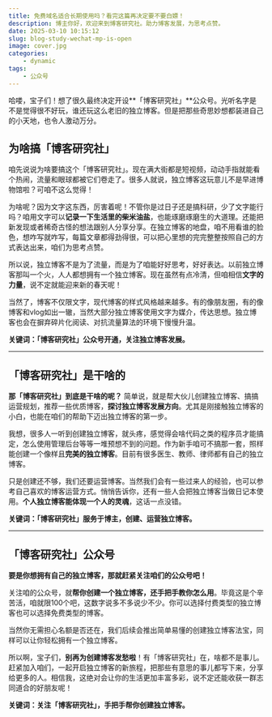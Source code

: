 ```yaml
---
title: 免费域名适合长期使用吗？看完这篇再决定要不要白嫖！
description: 博主你好，欢迎来到博客研究社。助力博客发展，为思考点赞。
date: 2025-03-10 10:15:12
slug: blog-study-wechat-mp-is-open
image: cover.jpg
categories:
    - dynamic
tags: 
    - 公众号
---
```


哈喽，宝子们！想了很久最终决定开设**「博客研究社」**公众号。光听名字是不是觉得很不好玩，谁还玩这么老旧的独立博客。但是把那些奇思妙想都装进自己的小天地，也令人激动万分。

## 为啥搞「博客研究社」

咱先说说为啥要搞这个「博客研究社」。现在满大街都是短视频，动动手指就能看个热闹，流量和眼球都被它们卷走了。很多人就说，独立博客这玩意儿不是早进博物馆啦？可咱不这么觉得！

为啥呢？因为文字这东西，厉害着呢！不管你是过日子还是搞科研，少了文字能行吗？咱用文字可以**记录一下生活里的柴米油盐**，也能琢磨琢磨生的大道理。还能把新发现或者稀奇古怪的想法跟别人分享分享。在独立博客的地盘，咱不用看谁的脸色，想咋写就咋写，每篇文章都得劲得很，可以把心里想的完完整整按照自己的方式表达出来，咱们为思考点赞。

所以说，独立博客不是为了流量，而是为了咱能好好思考，好好表达。以前独立博客那叫一个火，人人都想拥有一个独立博客。现在虽然有点冷清，但咱相信**文字的力量**，说不定就能迎来新的春天呢！

当然了，博客不仅限文字，现代博客的样式风格越来越多。有的像朋友圈，有的像博客和vlog如出一辙，当然大部分独立博客使用文字为媒介，传达思想。独立博客也会在摒弃碎片化阅读、对抗流量算法的环境下慢慢升温。

**关键词：「博客研究社」公众号开通，关注独立博客发展。**

------

 ## 「博客研究社」是干啥的

**那「博客研究社」到底是干啥的呢？** 简单说，就是帮大伙儿创建独立博客、搞搞运营规划，推荐一些优质博客，**探讨独立博客发展方向**。尤其是刚接触独立博客的小白，也能在咱们的帮助下迈出独立博客的第一步。

我想，很多人一听到创建独立博客，就头疼，感觉得会啥代码之类的程序员才能搞定，怎么使用管理后台等等一堆预想不到的问题。作为新手咱可不搞那一套，照样能创建一个像样且**完美的独立博客**。目前有很多医生、教师、律师都有自己的独立博客。

只是创建还不够，我们还要运营博客。当然我们会有一些过来人的经验，也可以参考自己喜欢的博客运营方式。悄悄告诉你，还有一些人会把独立博客当做日记本使用。**个人独立博客能体现一个人的灵魂**，这话一点没错。

**关键词：「博客研究社」服务于博主，创建、运营独立博客。**

------

##  「博客研究社」公众号

**要是你想拥有自己的独立博客，那就赶紧关注咱们的公众号吧！**

关注咱的公众号，就**帮你创建一个独立博客，还手把手教你怎么用**。毕竟这是个辛苦活，咱就限100个吧，这数字说多不多说少不少。你可以选择付费类型的独立博客也可以选择免费类型的博客。

当然你无需担心名额是否还在，我们后续会推出简单易懂的创建独立博客法宝，同样可以让你轻松拥有一个独立博客。

所以啊，宝子们，**别再为创建博客发愁啦**！有「博客研究社」在，啥都不是事儿。赶紧加入咱们，一起开启独立博客的新旅程，把那些有意思的事儿都写下来，分享给更多的人。相信我，这绝对会让你的生活更加丰富多彩，说不定还能收获一群志同道合的好朋友呢！

**关键词：关注「博客研究社」，手把手帮你创建独立博客。**